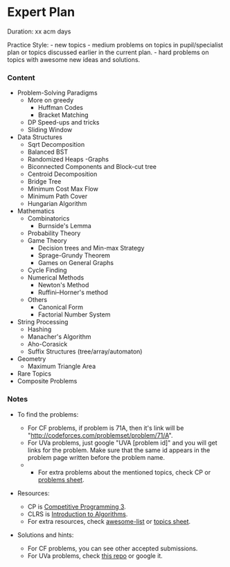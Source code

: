 # Expert Plan

Duration: xx acm days

Practice Style: 
    - new topics 
    - medium problems on topics in pupil/specialist plan or topics discussed earlier in the current plan.
    - hard problems on topics with awesome new ideas and solutions.
    
### Content

- Problem-Solving Paradigms
    - More on greedy
        - Huffman Codes
        - Bracket Matching
    - DP Speed-ups and tricks
    - Sliding Window
- Data Structures
    - Sqrt Decomposition
    - Balanced BST
    - Randomized Heaps
-Graphs
    - Biconnected Components and Block-cut tree
    - Centroid Decomposition
    - Bridge Tree
    - Minimum Cost Max Flow
    - Minimum Path Cover
    - Hungarian Algorithm
- Mathematics
    - Combinatorics
        - Burnside's Lemma
    - Probability Theory
    - Game Theory
        - Decision trees and Min-max Strategy
        - Sprage-Grundy Theorem
        - Games on General Graphs
    - Cycle Finding
    - Numerical Methods
        - Newton's Method
        - Ruffini–Horner's method
    - Others
        - Canonical Form
        - Factorial Number System
- String Processing
    - Hashing
    - Manacher's Algorithm
    - Aho-Corasick
    - Suffix Structures (tree/array/automaton)
- Geometry
    - Maximum Triangle Area
- Rare Topics
- Composite Problems    
    
### Notes
- To find the problems:
    - For CF problems, if problem is 71A, then it's link will be "http://codeforces.com/problemset/problem/71/A".
    - For UVa problems, just google "UVA [problem id]" and you will get links for the problem. Make sure that the same id appears in the problem page written before the problem name.
    - - For extra problems about the mentioned topics, check CP or [problems sheet](https://docs.google.com/spreadsheets/d/1blSbPr1pAFZSzlAi2IVdTeytz2yO7Ejx9SeQWOSxY0w).
    
- Resources:
    - CP is [Competitive Programming 3](https://cpbook.net/).
    - CLRS is [Introduction to Algorithms](https://mitpress.mit.edu/books/introduction-algorithms).
    - For extra resources, check [awesome-list](https://github.com/lnishan/awesome-competitive-programming) or [topics sheet](https://docs.google.com/spreadsheets/d/1tLEm58_2bQgM7qhATSjN0fGbdLLtaOCjUFnTGniHbjI).
    
- Solutions and hints:
    - For CF problems, you can see other accepted submissions.
    - For UVa problems, check [this repo](https://github.com/AhmadElsagheer/UVa-Solutions) or google it.
    

    
 
